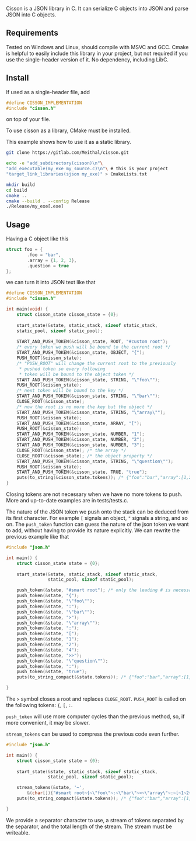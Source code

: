 Cisson is a JSON library in C. It can serialize C objects
into JSON and parse JSON into C objects.

## Requirements
Tested on Windows and Linux, should compile with MSVC and GCC.
Cmake is helpful to easily include this library in your project,
but not required if you use the single-header version of it.
No dependency, including LibC.

## Install
If used as a single-header file, add
```c
#define CISSON_IMPLEMENTATION
#include "cisson.h"
```
on top of your file.

To use cisson as a library, CMake must be installed.

This example shows how to use it as a static library.
```bash
git clone https://gitlab.com/Meithal/cisson.git

echo -e "add_subdirectory(cisson)\n"\
"add_executable(my_exe my_source.c)\n"\ # this is your project
"target_link_libraries(sjson my_exe)" > CmakeLists.txt

mkdir build
cd build
cmake ..
cmake --build . --config Release
./Release/my_exe[.exe]
```

## Usage
Having a C object like this
```c
struct foo = {
        .foo = "bar",
        .array = {1, 2, 3},
        .question = true
};
```
we can turn it into JSON text like that
```c
#define CISSON_IMPLEMENTATION
#include "cisson.h"

int main(void) {
    struct cisson_state cisson_state = {0};
    
    start_state(&state, static_stack, sizeof static_stack,
    static_pool, sizeof static_pool);
    
    START_AND_PUSH_TOKEN(&cisson_state, ROOT, "#custom root");
    /* every token we push will be bound to the current root */
    START_AND_PUSH_TOKEN(&cisson_state, OBJECT, "{");
    PUSH_ROOT(&cisson_state);
    /* "PUSH_ROOT" will change the current root to the previously
     * pushed token so every following
     * token will be bound to the object token */
    START_AND_PUSH_TOKEN(&cisson_state, STRING, "\"foo\"");
    PUSH_ROOT(&cisson_state);
    /* next token will be bound to the key */
    START_AND_PUSH_TOKEN(&cisson_state, STRING, "\"bar\"");
    CLOSE_ROOT(&cisson_state);
    /* now the root is no more the key but the object */
    START_AND_PUSH_TOKEN(&cisson_state, STRING, "\"array\"");
    PUSH_ROOT(&cisson_state);
    START_AND_PUSH_TOKEN(&cisson_state, ARRAY, "[");
    PUSH_ROOT(&cisson_state);
    START_AND_PUSH_TOKEN(&cisson_state, NUMBER, "1");
    START_AND_PUSH_TOKEN(&cisson_state, NUMBER, "2");
    START_AND_PUSH_TOKEN(&cisson_state, NUMBER, "3");
    CLOSE_ROOT(&cisson_state); /* the array */
    CLOSE_ROOT(&cisson_state); /* the object property */
    START_AND_PUSH_TOKEN(&cisson_state, STRING, "\"question\"");
    PUSH_ROOT(&cisson_state);
    START_AND_PUSH_TOKEN(&cisson_state, TRUE, "true");
    puts(to_string(&cisson_state.tokens)); /* {"foo":"bar","array":[1,2,4],"question":true} */
}
```
Closing tokens are not necessary when we have
no more tokens to push. More and
up-to-date examples are in tests/tests.c.

The nature of the JSON token we push onto the stack
can be deduced from its first character. For example `[` signals an object,
`"` signals a string, and so on.
The `push_token` function can guess the nature
of the json token we want to add, without having to 
provide its nature explicitly. We can rewrite the previous
example like that

```c
#include "json.h"

int main() {
    struct cisson_state state = {0};
    
    start_state(&state, static_stack, sizeof static_stack,
                static_pool, sizeof static_pool);

    push_token(&state, "#smart root"); /* only the leading # is necessary to signal a document root */
    push_token(&state, "{");
    push_token(&state, "\"foo\"");
    push_token(&state, ":");
    push_token(&state, "\"bar\"");
    push_token(&state, ">");
    push_token(&state, "\"array\"");
    push_token(&state, ":");
    push_token(&state, "[");
    push_token(&state, "1");
    push_token(&state, "2");
    push_token(&state, "4");
    push_token(&state, ">>");
    push_token(&state, "\"question\"");
    push_token(&state, ":");
    push_token(&state, "true");
    puts(to_string_compact(&state.tokens)); /* {"foo":"bar","array":[1,2,4],"question":true} */

}
```
The `>` symbol closes a root and replaces `CLOSE_ROOT`.
`PUSH_ROOT` is called on the following tokens: `{`, `[`, `:`.

`push_token` will use more computer cycles than the previous 
method, so, if more convenient, it may be slower.

`stream_tokens` can be used to compress the previous code even further.

```c
#include "json.h"

int main() {
    struct cisson_state state = {0};
    
    start_state(&state, static_stack, sizeof static_stack,
                static_pool, sizeof static_pool);

    stream_tokens(&state, '~',
        &(char[]){"#smart root~{~\"foo\"~:~\"bar\"~>~\"array\"~:~[~1~2~4~>>~\"question\"~:~true"}, 68);
    puts(to_string_compact(&state.tokens)); /* {"foo":"bar","array":[1,2,4],"question":true} */

}
```

We provide a separator character to use, a stream of
tokens separated by the separator, and the total length 
of the stream. The stream must be writeable.